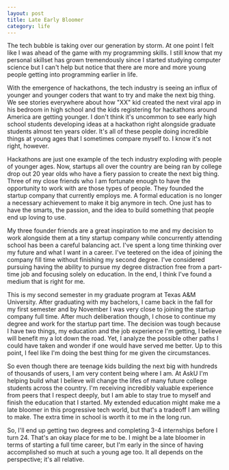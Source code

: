 ```yaml
---
layout: post
title: Late Early Bloomer
category: life
---
```

The tech bubble is taking over our generation by storm. At one point I felt like I was ahead of the game with my programming skills. I still know that my personal skillset has grown tremendously since I started studying computer science but I can't help but notice that there are more and more young people getting into programming earlier in life.

With the emergence of hackathons, the tech industry is seeing an influx of younger and younger coders that want to try and make the next big thing. We see stories everywhere about how "XX" kid created the next viral app in his bedroom in high school and the kids registering for hackathons around America are getting younger. I don't think it's uncommon to see early high school students developing ideas at a hackathon right alongside graduate students almost ten years older. It's all of these people doing incredible things at young ages that I sometimes compare myself to. I know it's not right, however.

Hackathons are just one example of the tech industry exploding with people of younger ages. Now, startups all over the country are being ran by college drop out 20 year olds who have a fiery passion to create the next big thing. Three of my close friends who I am fortunate enough to have the opportunity to work with are those types of people. They founded the startup company that currently employs me. A formal education is no longer a necessary achievement to make it big anymore in tech. One just has to have the smarts, the passion, and the idea to build something that people end up loving to use.

My three founder friends are a great inspiration to me and my decision to work alongside them at a tiny startup company while concurrently attending school has been a careful balancing act. I've spent a long time thinking over my future and what I want in a career. I've teetered on the idea of joining the company fill time without finishing my second degree. I've considered pursuing having the ability to pursue my degree distraction free from a part-time job and focusing solely on education. In the end, I think I've found a medium that is right for me.

This is my second semester in my graduate program at Texas A&M University. After graduating with my bachelors, I came back in the fall for my first semester and by November I was very close to joining the startup company full time. After much deliberation though, I chose to continue my degree and work for the startup part time. The decision was tough because I have two things, my education and the job experience I'm getting, I believe will benefit my a lot down the road. Yet, I analyze the possible other paths I could have taken and wonder if one would have served me better. Up to this point, I feel like I'm doing the best thing for me given the circumstances.

So even though there are teenage kids building the next big with hundreds of thousands of users, I am very content being where I am. At AskU I'm helping build what I believe will change the lifes of many future college students across the country. I'm receiving incredibly valuable experience from peers that I respect deeply, but I am able to stay true to myself and finish the education that I started. My extended education might make me a late bloomer in this progressive tech world, but that's a tradeoff I am willing to make. The extra time in school is worth it to me in the long run.

So, I'll end up getting two degrees and completing 3-4 internships before I turn 24. That's an okay place for me to be. I might be a late bloomer in terms of starting a full time career, but I'm early in the since of having accomplished so much at such a young age too. It all depends on the perspective; it's all relative.
